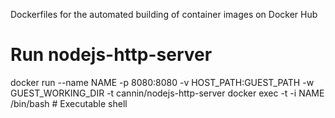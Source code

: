 Dockerfiles for the automated building of container images on Docker Hub

# Run nodejs-http-server
docker run --name NAME -p 8080:8080 -v HOST_PATH:GUEST_PATH -w GUEST_WORKING_DIR -t cannin/nodejs-http-server
docker exec -t -i NAME /bin/bash # Executable shell
